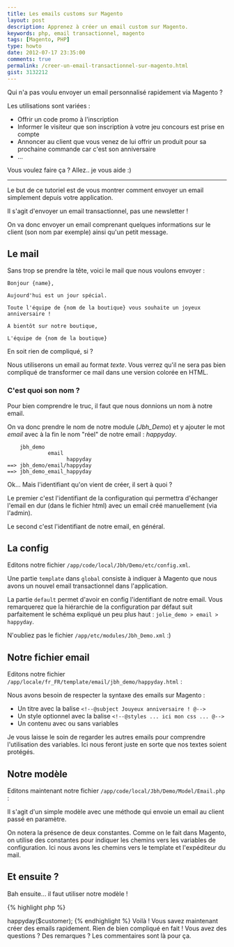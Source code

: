 ```yaml
---
title: Les emails customs sur Magento
layout: post
description: Apprenez à créer un email custom sur Magento.
keywords: php, email transactionnel, magento
tags: [Magento, PHP]
type: howto
date: 2012-07-17 23:35:00
comments: true
permalink: /creer-un-email-transactionnel-sur-magento.html
gist: 3132212
---
```


Qui n'a pas voulu envoyer un email personnalisé rapidement via Magento ?

Les utilisations sont variées :

* Offrir un code promo à l'inscription
* Informer le visiteur que son inscription à votre jeu concours est prise en compte
* Annoncer au client que vous venez de lui offrir un produit pour sa prochaine commande car c'est son anniversaire
* ...

Vous voulez faire ça ? Allez.. je vous aide :)

<!-- more start -->

<hr/>

Le but de ce tutoriel est de vous montrer comment envoyer un email simplement depuis votre application.

Il s'agit d'envoyer un email transactionnel, pas une newsletter !

On va donc envoyer un email comprenant quelques informations sur le client (son nom par exemple) ainsi qu'un petit message.

## Le mail

Sans trop se prendre la tête, voici le mail que nous voulons envoyer :

    Bonjour {name},

    Aujourd'hui est un jour spécial.

    Toute l'équipe de {nom de la boutique} vous souhaite un joyeux anniversaire !

    A bientôt sur notre boutique,

    L'équipe de {nom de la boutique}

En soit rien de compliqué, si ?

Nous utiliserons un email au format _texte_. Vous verrez qu'il ne sera pas bien compliqué de transformer ce mail dans une version colorée en HTML.

### C'est quoi son nom ?

Pour bien comprendre le truc, il faut que nous donnions un nom à notre email.

On va donc prendre le nom de notre module (*Jbh_Demo*) et y ajouter le mot _email_ avec à la fin le nom "réel" de notre email : _happyday_.

        jbh_demo
                 email
                       happyday
    ==> jbh_demo/email/happyday
    ==> jbh_demo_email_happyday

Ok... Mais l'identifiant qu'on vient de créer, il sert à quoi ?

Le premier c'est l'identifiant de la configuration qui permettra d'échanger l'email en dur (dans le fichier html) avec un email créé manuellement (via l'admin).

Le second c'est l'identifiant de notre email, en général.

## La config

Editons notre fichier `/app/code/local/Jbh/Demo/etc/config.xml`.

<script src="https://gist.github.com/3132212.js?file=app-code-local-Jbh-Demo-etc-config.xml"></script>

Une partie `template` dans `global` consiste à indiquer à Magento que nous avons un nouvel email transactionnel dans l'application.

La partie `default` permet d'avoir en config l'identifiant de notre email. Vous remarquerez que la hiérarchie de la configuration par défaut suit parfaitement le schéma expliqué un peu plus haut : `jolie_demo > email > happyday`.

N'oubliez pas le fichier `/app/etc/modules/Jbh_Demo.xml` :)

<script src="https://gist.github.com/3132212.js?file=app-etc-modules-Jbh_Demo.xml"></script>

## Notre fichier email

Editons notre fichier `/app/locale/fr_FR/template/email/jbh_demo/happyday.html` :

Nous avons besoin de respecter la syntaxe des emails sur Magento :

* Un titre avec la balise `<!--@subject Jouyeux anniversaire ! @-->`
* Un style optionnel avec la balise `<!--@styles ... ici mon css ... @-->`
* Un contenu avec ou sans variables

Je vous laisse le soin de regarder les autres emails pour comprendre l'utilisation des variables. Ici nous feront juste en sorte que nos textes soient protégés.

<script src="https://gist.github.com/3132212.js?file=app-locale-fr_FR-template-email-jbh_demo-happyday.html"></script>

## Notre modèle

Editons maintenant notre fichier `/app/code/local/Jbh/Demo/Model/Email.php` :

Il s'agit d'un simple modèle avec une méthode qui envoie un email au client passé en paramètre.

On notera la présence de deux constantes. Comme on le fait dans Magento, on utilise des constantes pour indiquer les chemins vers les variables de configuration. Ici nous avons les chemins vers le template et l'expéditeur du mail.

<script src="https://gist.github.com/3132212.js?file=app-code-local-Jbh-Demo-Model-Email.php"></script>

## Et ensuite ?

Bah ensuite... il faut utiliser notre modèle !

{% highlight php %}
<?php

/* @var $customer Mage_Customer_Model_Customer */

Mage::getSingleton('jbh_demo/email')->happyday($customer);
{% endhighlight %}


Voilà ! Vous savez maintenant créer des emails rapidement.
Rien de bien compliqué en fait !

Vous avez des questions ? Des remarques ? Les commentaires sont là pour ça.

<!-- more end -->
